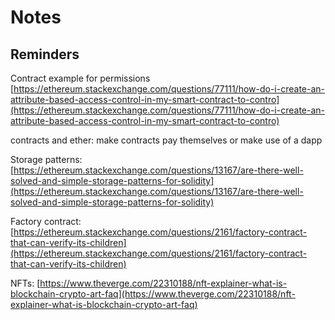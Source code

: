 # Notes

## Reminders

Contract example for permissions [https://ethereum.stackexchange.com/questions/77111/how-do-i-create-an-attribute-based-access-control-in-my-smart-contract-to-contro](https://ethereum.stackexchange.com/questions/77111/how-do-i-create-an-attribute-based-access-control-in-my-smart-contract-to-contro)

contracts and ether: make contracts pay themselves or make use of a dapp

Storage patterns: [https://ethereum.stackexchange.com/questions/13167/are-there-well-solved-and-simple-storage-patterns-for-solidity](https://ethereum.stackexchange.com/questions/13167/are-there-well-solved-and-simple-storage-patterns-for-solidity)

Factory contract: [https://ethereum.stackexchange.com/questions/2161/factory-contract-that-can-verify-its-children](https://ethereum.stackexchange.com/questions/2161/factory-contract-that-can-verify-its-children)

NFTs: [https://www.theverge.com/22310188/nft-explainer-what-is-blockchain-crypto-art-faq](https://www.theverge.com/22310188/nft-explainer-what-is-blockchain-crypto-art-faq)

